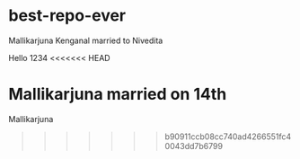 # best-repo-ever


Mallikarjuna Kenganal married to Nivedita 

Hello 1234
<<<<<<< HEAD

Mallikarjuna married on 14th
=======
Mallikarjuna
>>>>>>> b90911ccb08cc740ad4266551fc40043dd7b6799
